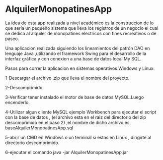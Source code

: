 # AlquilerMonopatinesApp
La idea de esta app realizada a nivel académico es la construccion de lo que sería un pequeño sistema que lleva los registros de un negocio el cual se dedica al alquiler de monopatines electricos con fines recreativos o de paseo.

Una aplicacion realizada siguiendo los lineamientos del patrón DAO en lenguaje Java ,utilizando el framework Swing para el desarrollo de la interfaz gráfica y con conexion a una base de datos local My SQL.

Pasos para correr la aplicacion en sistemas operativos Windows y Linux:

1-Descargar el archivo .zip que lleva el nombre del proyecto.

2-Descomprimirlo.

3-Verificar tener instalado el motor de base de datos MySQL.Luego encenderlo.

4-Utilizar algun cliente MySQL ejemplo Workbench para ejecutar el script con la base de datos , (el archivo esta en el raiz del directorio del zip   descomprimido en el paso 2) ,el nombre de dicho archivo es baseAlquilerMonopatinesApp.sql  

5-abrir un CMD en Windows o un terminal si estas en Linux , dirigirte al directorio descomprimido.

6-ejecutar el comando java -jar AlquilerMonopatinesApp.jar

